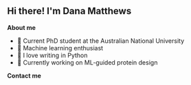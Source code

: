## Hi there! I'm Dana Matthews

**About me**
- 💼 Current PhD student at the Australian National University
- 💛 Machine learning enthusiast 
- 🐍  I love writing in Python
- 🧬 Currently working on ML-guided protein design

**Contact me**
